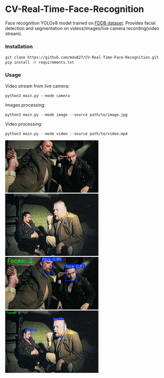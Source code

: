 # CV-Real-Time-Face-Recognition
Face recognition YOLOv8 model trained on [FDDB dataset](https://universe.roboflow.com/fddb/face-detection-40nq0/dataset/1). Provides facial detection and segmentation on videos/images/live camera recording(video stream).

### Installation
```
git clone https://github.com/mdu827/CV-Real-Time-Face-Recognition.git
pip install -r requirements.txt
```

### Usage
Video stream from live camera:
```
python3 main.py --mode camera
```
Images processing:
```
python3 main.py --mode image --source path/to/image.jpg
```
Video processing:
```
python3 main.py --mode video --source path/to/video.mp4
```
<p float="left">
  <img src="images/img6.jpg" width="300"/>
  <img src="images/img7.jpg" width="300"/>
  <img src="images/img6p.jpg" width="300"/>
  <img src="images/img7p.jpg" width="300"/>
</p>
